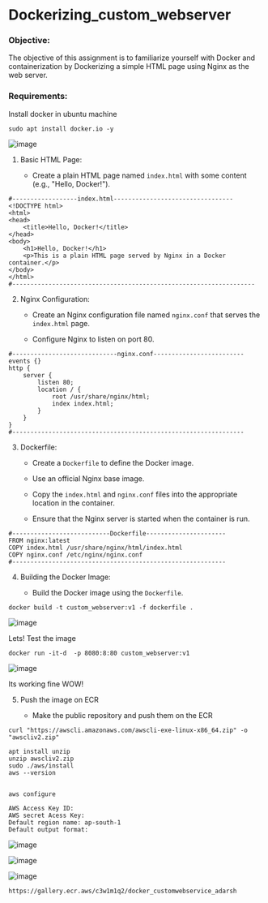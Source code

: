 # Dockerizing_custom_webserver

### Objective:
The objective of this assignment is to familiarize yourself with Docker and containerization by Dockerizing a simple HTML page using Nginx as the web server.

### Requirements:

Install docker in ubuntu machine
```
sudo apt install docker.io -y
```
![image](https://github.com/AdarshIITDH/Dockerizing_custom_webserver/assets/60352729/184a61da-d97b-4c78-badf-499f29d9d748)

1. Basic HTML Page:

   - Create a plain HTML page named `index.html` with some content (e.g., "Hello, Docker!").

```
#------------------index.html---------------------------------
<!DOCTYPE html>
<html>
<head>
    <title>Hello, Docker!</title>
</head>
<body>
    <h1>Hello, Docker!</h1>
    <p>This is a plain HTML page served by Nginx in a Docker container.</p>
</body>
</html>
#-------------------------------------------------------------------
```

2. Nginx Configuration:

   - Create an Nginx configuration file named `nginx.conf` that serves the `index.html` page.

   - Configure Nginx to listen on port 80.
```
#-----------------------------nginx.conf-------------------------
events {}
http {
    server {
        listen 80;
        location / {
            root /usr/share/nginx/html;
            index index.html;
        }
    }
}
#----------------------------------------------------------------
```

3. Dockerfile:

   - Create a `Dockerfile` to define the Docker image.

   - Use an official Nginx base image.

   - Copy the `index.html` and `nginx.conf` files into the appropriate location in the container.

   - Ensure that the Nginx server is started when the container is run.

```
#---------------------------Dockerfile----------------------
FROM nginx:latest
COPY index.html /usr/share/nginx/html/index.html
COPY nginx.conf /etc/nginx/nginx.conf
#-----------------------------------------------------------
```

4. Building the Docker Image:

   - Build the Docker image using the `Dockerfile`.
     
```
docker build -t custom_webserver:v1 -f dockerfile .
```
![image](https://github.com/AdarshIITDH/Dockerizing_custom_webserver/assets/60352729/b35acf2b-7a15-488c-b906-58d7c98ed2ed)

Lets! Test the image
```
docker run -it-d  -p 8080:8:80 custom_webserver:v1
```

![image](https://github.com/AdarshIITDH/Dockerizing_custom_webserver/assets/60352729/a6c11cb5-d7e3-4990-999a-2578ef1fe0c0)

Its working fine WOW!

5. Push the image on ECR

   - Make the public repository and push them on the ECR

```
curl "https://awscli.amazonaws.com/awscli-exe-linux-x86_64.zip" -o "awscliv2.zip"

apt install unzip
unzip awscliv2.zip
sudo ./aws/install
aws --version


```

```
aws configure

AWS Access Key ID:
AWS secret Acess Key:
Default region name: ap-south-1
Default output format:
```

![image](https://github.com/AdarshIITDH/Dockerizing_custom_webserver/assets/60352729/4dee76ea-f6a1-40a4-acb5-f182ec183fa0)



![image](https://github.com/AdarshIITDH/Dockerizing_custom_webserver/assets/60352729/17a074be-13d1-4782-94b9-1e43cf19b514)


![image](https://github.com/AdarshIITDH/Dockerizing_custom_webserver/assets/60352729/6972a8f3-3f8d-40e2-8a76-e942a2a52c1b)
```
https://gallery.ecr.aws/c3w1m1q2/docker_customwebservice_adarsh
```


